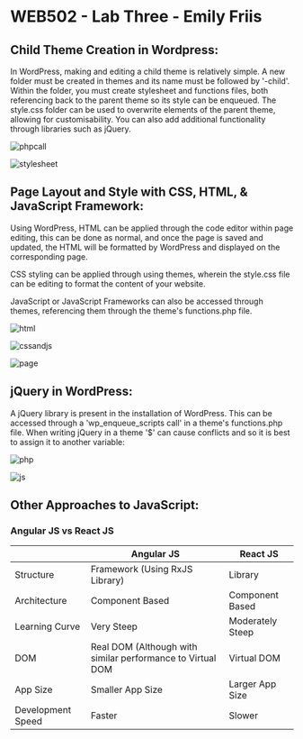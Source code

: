# WEB502 - Lab Three - Emily Friis

## Child Theme Creation in Wordpress:

In WordPress, making and editing a child theme is relatively simple. A new folder must be created in themes and its name must be followed by '-child'. Within the folder, you must create stylesheet and functions files, both referencing back to the parent theme so its style can be enqueued. The style.css folder can be used to overwrite elements of the parent theme, allowing for customisability. You can also add additional functionality through libraries such as jQuery.

![phpcall](https://i.imgur.com/osII6LS.png)

![stylesheet](https://i.imgur.com/pl0NDnQ.png)

## Page Layout and Style with CSS, HTML, & JavaScript Framework:

Using WordPress, HTML can be applied through the code editor within page editing, this can be done as normal, and once the page is saved and updated, the HTML will be formatted by WordPress and displayed on the corresponding page. 

CSS styling can be applied through using themes, wherein the style.css file can be editing to format the content of your website.

JavaScript or JavaScript Frameworks can also be accessed through themes, referencing them through the theme's functions.php file.

![html](https://i.imgur.com/7qpLEnc.png)

![cssandjs](https://i.imgur.com/kxwmHsv.png)

![page](https://i.imgur.com/sXaqDGZ.png)

## jQuery in WordPress:

A jQuery library is present in the installation of WordPress. This can be accessed through a 'wp_enqueue_scripts call' in a theme's functions.php file. When writing jQuery in a theme '$' can cause conflicts and so it is best to assign it to another variable:

![php](https://i.imgur.com/eVfQ5aw.png)

![js](https://i.imgur.com/I0u1nqO.png)

## Other Approaches to JavaScript:

### Angular JS vs React JS

|                   | Angular JS                                                 | React JS         |
|-------------------|------------------------------------------------------------|------------------|
| Structure         | Framework (Using RxJS Library)                             | Library          |
| Architecture      | Component Based                                            | Component Based  |
| Learning Curve    | Very Steep                                                 | Moderately Steep |
| DOM               | Real DOM (Although with similar performance to Virtual DOM | Virtual DOM      |
| App Size          | Smaller App Size                                           | Larger App Size  |
| Development Speed | Faster                                                     | Slower           |